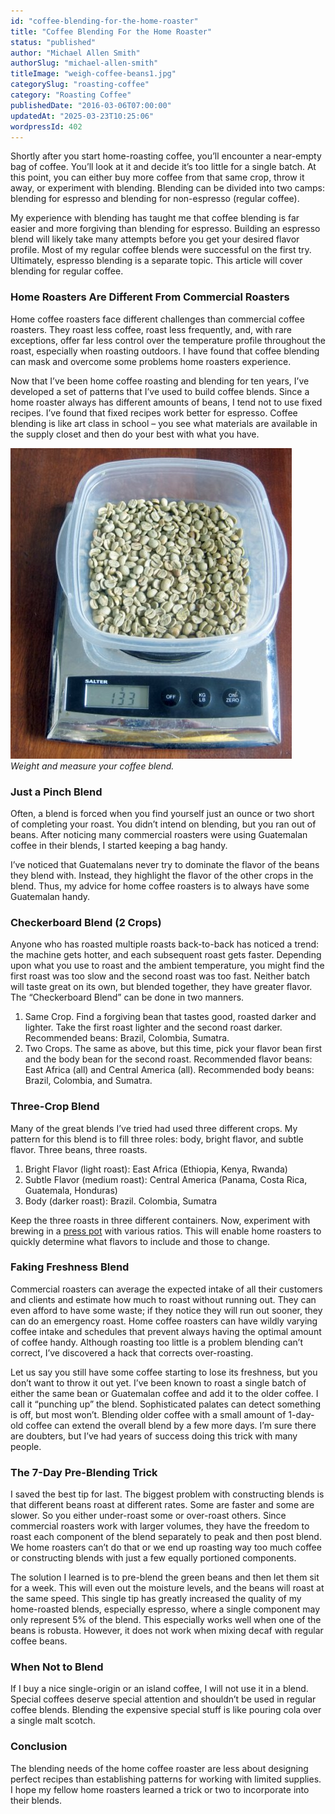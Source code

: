```yaml
---
id: "coffee-blending-for-the-home-roaster"
title: "Coffee Blending For the Home Roaster"
status: "published"
author: "Michael Allen Smith"
authorSlug: "michael-allen-smith"
titleImage: "weigh-coffee-beans1.jpg"
categorySlug: "roasting-coffee"
category: "Roasting Coffee"
publishedDate: "2016-03-06T07:00:00"
updatedAt: "2025-03-23T10:25:06"
wordpressId: 402
---
```


Shortly after you start home-roasting coffee, you’ll encounter a near-empty bag of coffee. You’ll look at it and decide it’s too little for a single batch. At this point, you can either buy more coffee from that same crop, throw it away, or experiment with blending. Blending can be divided into two camps: blending for espresso and blending for non-espresso (regular coffee).

My experience with blending has taught me that coffee blending is far easier and more forgiving than blending for espresso. Building an espresso blend will likely take many attempts before you get your desired flavor profile. Most of my regular coffee blends were successful on the first try. Ultimately, espresso blending is a separate topic. This article will cover blending for regular coffee.

### Home Roasters Are Different From Commercial Roasters

Home coffee roasters face different challenges than commercial coffee roasters. They roast less coffee, roast less frequently, and, with rare exceptions, offer far less control over the temperature profile throughout the roast, especially when roasting outdoors. I have found that coffee blending can mask and overcome some problems home roasters experience.

Now that I’ve been home coffee roasting and blending for ten years, I’ve developed a set of patterns that I’ve used to build coffee blends. Since a home roaster always has different amounts of beans, I tend not to use fixed recipes. I’ve found that fixed recipes work better for espresso. Coffee blending is like art class in school – you see what materials are available in the supply closet and then do your best with what you have.

![weigh coffee beans](weigh-coffee-beans1.jpg)  
*Weight and measure your coffee blend.*

### Just a Pinch Blend

Often, a blend is forced when you find yourself just an ounce or two short of completing your roast. You didn’t intend on blending, but you ran out of beans. After noticing many commercial roasters were using Guatemalan coffee in their blends, I started keeping a bag handy.

I’ve noticed that Guatemalans never try to dominate the flavor of the beans they blend with. Instead, they highlight the flavor of the other crops in the blend. Thus, my advice for home coffee roasters is to always have some Guatemalan handy.

### Checkerboard Blend (2 Crops)

Anyone who has roasted multiple roasts back-to-back has noticed a trend: the machine gets hotter, and each subsequent roast gets faster. Depending upon what you use to roast and the ambient temperature, you might find the first roast was too slow and the second roast was too fast. Neither batch will taste great on its own, but blended together, they have greater flavor. The “Checkerboard Blend” can be done in two manners.

1.  Same Crop. Find a forgiving bean that tastes good, roasted darker and lighter. Take the first roast lighter and the second roast darker. Recommended beans: Brazil, Colombia, Sumatra.
2.  Two Crops. The same as above, but this time, pick your flavor bean first and the body bean for the second roast. Recommended flavor beans: East Africa (all) and Central America (all). Recommended body beans: Brazil, Colombia, and Sumatra.

### Three-Crop Blend

Many of the great blends I’ve tried had used three different crops. My pattern for this blend is to fill three roles: body, bright flavor, and subtle flavor. Three beans, three roasts.

1.  Bright Flavor (light roast): East Africa (Ethiopia, Kenya, Rwanda)
2.  Subtle Flavor (medium roast): Central America (Panama, Costa Rica, Guatemala, Honduras)
3.  Body (darker roast): Brazil. Colombia, Sumatra

Keep the three roasts in three different containers. Now, experiment with brewing in a [press pot](http://ineedcoffee.com/press-pot-tutorial/) with various ratios. This will enable home roasters to quickly determine what flavors to include and those to change.

### Faking Freshness Blend

Commercial roasters can average the expected intake of all their customers and clients and estimate how much to roast without running out. They can even afford to have some waste; if they notice they will run out sooner, they can do an emergency roast. Home coffee roasters can have wildly varying coffee intake and schedules that prevent always having the optimal amount of coffee handy. Although roasting too little is a problem blending can’t correct, I’ve discovered a hack that corrects over-roasting.

Let us say you still have some coffee starting to lose its freshness, but you don’t want to throw it out yet. I’ve been known to roast a single batch of either the same bean or Guatemalan coffee and add it to the older coffee. I call it “punching up” the blend. Sophisticated palates can detect something is off, but most won’t. Blending older coffee with a small amount of 1-day-old coffee can extend the overall blend by a few more days. I’m sure there are doubters, but I’ve had years of success doing this trick with many people.

### The 7-Day Pre-Blending Trick

I saved the best tip for last. The biggest problem with constructing blends is that different beans roast at different rates. Some are faster and some are slower. So you either under-roast some or over-roast others. Since commercial roasters work with larger volumes, they have the freedom to roast each component of the blend separately to peak and then post blend. We home roasters can’t do that or we end up roasting way too much coffee or constructing blends with just a few equally portioned components.

The solution I learned is to pre-blend the green beans and then let them sit for a week. This will even out the moisture levels, and the beans will roast at the same speed. This single tip has greatly increased the quality of my home-roasted blends, especially espresso, where a single component may only represent 5% of the blend. This especially works well when one of the beans is robusta. However, it does not work when mixing decaf with regular coffee beans.

### When Not to Blend

If I buy a nice single-origin or an island coffee, I will not use it in a blend. Special coffees deserve special attention and shouldn’t be used in regular coffee blends. Blending the expensive special stuff is like pouring cola over a single malt scotch.

### Conclusion

The blending needs of the home coffee roaster are less about designing perfect recipes than establishing patterns for working with limited supplies. I hope my fellow home roasters learned a trick or two to incorporate into their blends.
